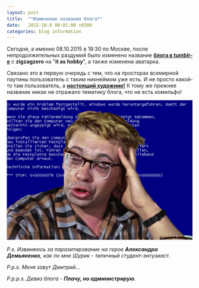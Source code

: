 ```yaml
---
layout: post
title:  "*Изменение названия блога*"
date:   2015-10-8 08:01:00 +0300
categories: blog information
---
```

Сегодня, а именно 08.10.2015 в 18:30 по Москве, после непродолжительных раздумий было изменено название [**блога в tumblr-е**](http://it-as-hobby.tumblr.com) с **zigzagzero** на "**it as hobby**", а также изменена аватарка.

Связано это в первую очередь с тем, что на просторах всемирной паутины пользователь с таким никнеймом уже есть. И не просто какой-то там пользователь, а [**настоящий художник!**](https://zig-zag-zero.deviantart.com/) К тому же прежнее название никак не отражало тематику блога, что не есть комильфо!

![Аватарка блога](/images/tumblr_inline_nvwrfyQthl1td8cty_500.png)

*P.s. Извиняюсь за паразитирование на герое **Александра Демьяненко**, как по мне Шурик - типичный студент-энтузиаст.* 

*P.p.s. Меня зовут Дмитрий…*

*P.p.p.s. Девиз блога - **Плачу, но администрирую**.*
